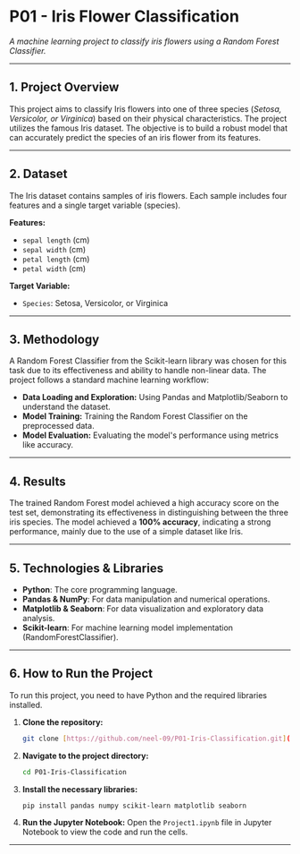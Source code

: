 # P01 - Iris Flower Classification 

*A machine learning project to classify iris flowers using a Random Forest Classifier.*

---

## 1. Project Overview

This project aims to classify Iris flowers into one of three species (*Setosa, Versicolor, or Virginica*) based on their physical characteristics. The project utilizes the famous Iris dataset. The objective is to build a robust model that can accurately predict the species of an iris flower from its features.

---

## 2. Dataset

The Iris dataset contains samples of iris flowers. Each sample includes four features and a single target variable (species).

**Features:**
- `sepal length` (cm)
- `sepal width` (cm)
- `petal length` (cm)
- `petal width` (cm)

**Target Variable:**
- `Species`: Setosa, Versicolor, or Virginica

---

## 3. Methodology

A Random Forest Classifier from the Scikit-learn library was chosen for this task due to its effectiveness and ability to handle non-linear data. The project follows a standard machine learning workflow:
- **Data Loading and Exploration:** Using Pandas and Matplotlib/Seaborn to understand the dataset.
- **Model Training:** Training the Random Forest Classifier on the preprocessed data.
- **Model Evaluation:** Evaluating the model's performance using metrics like accuracy.

---

## 4. Results

The trained Random Forest model achieved a high accuracy score on the test set, demonstrating its effectiveness in distinguishing between the three iris species. The model achieved a **100% accuracy**, indicating a strong performance, mainly due to the use of a simple dataset like Iris.

---

## 5. Technologies & Libraries

- **Python**: The core programming language.
- **Pandas & NumPy**: For data manipulation and numerical operations.
- **Matplotlib & Seaborn**: For data visualization and exploratory data analysis.
- **Scikit-learn**: For machine learning model implementation (RandomForestClassifier).

---

## 6. How to Run the Project

To run this project, you need to have Python and the required libraries installed.

1.  **Clone the repository:**
    ```bash
    git clone [https://github.com/neel-09/P01-Iris-Classification.git](https://github.com/neel-09/P01-Iris-Classification.git)
    ```

2.  **Navigate to the project directory:**
    ```bash
    cd P01-Iris-Classification
    ```

3.  **Install the necessary libraries:**
    ```bash
    pip install pandas numpy scikit-learn matplotlib seaborn
    ```

4.  **Run the Jupyter Notebook:**
    Open the `Project1.ipynb` file in Jupyter Notebook to view the code and run the cells.

---

